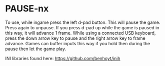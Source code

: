 # PAUSE-nx

To use, while ingame press the left d-pad button. This will pause the game. Press again to unpause. If you press d-pad up while the game is paused in this way, it will advance 1 frame. While using a connected USB keyboard, press the down arrow key to pause and the right arrow key to frame advance. Games can buffer inputs this way if you hold then during the pause then let the game play.

INI libraries found here: https://github.com/benhoyt/inih